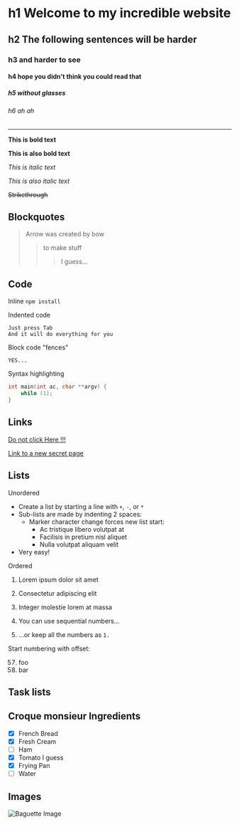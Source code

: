 # h1 Welcome to my incredible website
## h2 The following sentences will be harder
### h3 and harder to see
#### h4 hope you didn't think you could read that
##### h5 without glasses
###### h6 ah ah

***

__This is bold text__

**This is also bold text**

*This is italic text*

_This is also italic text_

~~Strikethrough~~

## Blockquotes

> Arrow was created by bow
>> to make stuff
>>>  I guess...

## Code

Inline `npm install`

Indented code

    Just press Tab
    And it will do everything for you

Block code "fences"

```
YES...
```

Syntax highlighting

```c
int main(int ac, char **argv) {
    while (1);
}
```

## Links

[Do not click Here !!!](https://www.youtube.com/watch?v=48rz8udZBmQ)

[Link to a new secret page](special-link.md)

## Lists

Unordered

+ Create a list by starting a line with `+`, `-`, or `*`
+ Sub-lists are made by indenting 2 spaces:
  - Marker character change forces new list start:
    * Ac tristique libero volutpat at
    + Facilisis in pretium nisl aliquet
    - Nulla volutpat aliquam velit
+ Very easy!

Ordered

1. Lorem ipsum dolor sit amet
2. Consectetur adipiscing elit
3. Integer molestie lorem at massa


1. You can use sequential numbers...
1. ...or keep all the numbers as `1.`

Start numbering with offset:

57. foo
1. bar


## Task lists

## Croque monsieur Ingredients

- [x] French Bread
- [x] Fresh Cream
- [ ] Ham
- [x] Tomato I guess
- [x] Frying Pan
- [ ] Water

## Images

![Baguette Image](https://www.saveur.com/uploads/2019/02/08/PUED4QMKFMJ62TD6XHSVVTRXL4-1536x1152.jpg "The baguette")